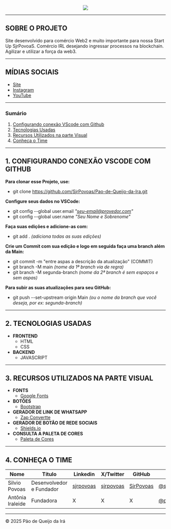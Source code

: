 <p align="center">
  <img src="https://blogger.googleusercontent.com/img/b/R29vZ2xl/AVvXsEhskIML5HXxxY0UAcf2GeTAqRn0MAV9YF-dDp6xE8XPRBUk__edBmsG4rRLp_urBinyLqgdejGcrnQghmAhyphenhyphenYSW28UBn0gSljmj0IZvgTP4HHWYCQgqDSL4WBaC9BUu4rEv7nhi1HePkEk6_EcQpssp-WQYhppXH3AmvzmZzzOseSvkSstrGLHbpFqEpuk/s320-rw/FireShot%20Capture%20004%20-%20P%C3%A3o%20de%20Queijo%20da%20Ir%C3%A1%20-%20%5Bpao-de-queijo-da-ira.vercel.app%5D.png">
</p>

---
## SOBRE O PROJETO

Site desenvolvido para comércio Web2 e muito importante para nossa Start Up SjrPovoaS.
Comércio IRL desejando ingressar processos na blockchain.
Agilizar e utilizar a força da web3.

---
## MÍDIAS SOCIAIS
- [Site](https://pao-de-queijo-da-ira.vercel.app/)
- [Instagram](https://www.instagram.com/pao.de.queijo.da.ira/)
- [YouTube](https://www.youtube.com/@paodequeijodaira/)

---
### Sumário

1. [Configurando conexão VScode com Github](https://github.com/SjrPovoas/Cafe-com-Povoas/#1-configurando-conexao-vscode-com-github)
2. [Tecnologias Usadas](https://github.com/SjrPovoas/Cafe-com-Povoas/#2-tecnologias-usadas)
3. [Recursos Utilizados na parte Visual](https://github.com/SjrPovoas/Cafe-com-Povoas/#3-recursos-utilizados-na-parte-visual)
4. [Conheça o Time](https://github.com/SjrPovoas/Cafe-com-Povoas/#4-conheca-o-time)

---
## 1. CONFIGURANDO CONEXÃO VSCODE COM GITHUB

**Para clonar esse Projeto, use:**

  - git clone https://github.com/SjrPovoas/Pao-de-Queijo-da-Ira.git

**Configure seus dados no VSCode:**

  - git config --global user.email *"seu-email@provedor.com"*
  - git config --global user.name  *"Seu Nome e Sobrenome"*


**Faça suas edições e adicione-as com:**

  - git add . *(adiciona todas as suas edições)*

**Crie um Commit com sua edição e logo em seguida faça uma branch além da Main:**

  - git commit -m "entre aspas a descrição da atualização" (COMMIT)
  - git branch -M main *(nome da 1ª branch via de regra)*
  - git branch -M segunda-branch *(nome da 2ª branch é sem espaços e sem aspas)*

**Para subir as suas atualizações para seu GitHub:**

  - git push --set-upstream origin Main *(ou o nome da branch que você deseja, por ex: segunda-branch)*

---
## 2. TECNOLOGIAS USADAS

- **FRONTEND**
  - HTML
  - CSS
- **BACKEND**
  - JAVASCRIPT

---
## 3. RECURSOS UTILIZADOS NA PARTE VISUAL

- **FONTS**
  - [Google Fonts](https://fonts.google.com/)
- **BOTÕES**
  - [Bootstrap](https://icons.getbootstrap.com/)
- **GERADOR DE LINK DE WHATSAPP**
  - [Zap Convertte](https://zap.convertte.com.br/gerador-link-whatsapp/)
- **GERADOR DE BOTÃO DE REDE SOCIAIS**
  - [Shields.io](https://shields.io/badges)
- **CONSULTA A PALETA DE CORES**
  - [Paleta de Cores](https://paletadecolores.online/)

---
## 4. CONHEÇA O TIME

Nome | Título | Linkedin | X/Twitter | GitHub | Instagram
---|---|---|---|---|---
Silvio Povoas | Desenvolvedor e Fundador | [sjrpovoas](https://www.linkedin.com/in/sjrpovoas) | [sjrpovoas](https://www.x.com/sjrpovoas) | [SjrPovoas](https://github.com/SjrPovoas) | [@silviopovoasjunior](https://www.instagram.com/silviopovoasjunior)
Antônia Iraleide | Fundadora | X | X | X | [@pao.de.queijo.da.ira](https://www.instagram.com/pao.de.queijo.da.ira)
***

&COPY; 2025 Pão de Queijo da Irá